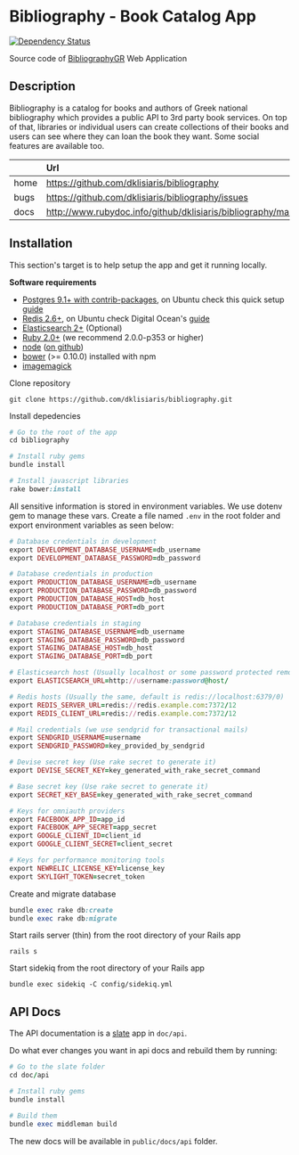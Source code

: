 # Bibliography - Book Catalog App

[![Dependency Status](https://gemnasium.com/dklisiaris/bibliography.svg)](https://gemnasium.com/dklisiaris/bibliography)

Source code of [BibliographyGR](https://bibliography.gr) Web Application

## Description
Bibliography is a catalog for books and authors of Greek national bibliography which provides a public API to 3rd party book services.
On top of that, libraries or individual users can create collections of their books and users can see where they can loan the book they want.
Some social features are available too.

|      | Url         |
|------|:------------|
| home | https://github.com/dklisiaris/bibliography |
| bugs | https://github.com/dklisiaris/bibliography/issues |
| docs | http://www.rubydoc.info/github/dklisiaris/bibliography/master |

## Installation
This section's target is to help setup the app and get it running locally.

__Software requirements__

- [Postgres 9.1+ with contrib-packages](http://www.postgresql.org/download/), on Ubuntu check this quick setup [guide](https://gist.github.com/dklisiaris/3c1cd76c28ab86c8ee9c)
- [Redis 2.6+](http://redis.io/download), on Ubuntu check Digital Ocean's [guide](https://www.digitalocean.com/community/tutorials/how-to-install-and-use-redis)
- [Elasticsearch 2+](https://www.elastic.co/downloads/elasticsearch) (Optional)
- [Ruby 2.0+](http://www.ruby-lang.org/en/downloads/) (we recommend 2.0.0-p353 or higher)
- [node](http://nodejs.org) ([on github](https://github.com/joyent/node))
- [bower](https://github.com/bower/bower) (>= 0.10.0) installed with npm
- [imagemagick](https://www.imagemagick.org/script/index.php)

Clone repository
```
git clone https://github.com/dklisiaris/bibliography.git
```

Install depedencies
```ruby
# Go to the root of the app
cd bibliography

# Install ruby gems
bundle install

# Install javascript libraries
rake bower:install
```



All sensitive information is stored in environment variables.
We use dotenv gem to manage these vars.
Create a file named `.env` in the root folder and export environment variables as seen below:

```ruby
# Database credentials in development
export DEVELOPMENT_DATABASE_USERNAME=db_username
export DEVELOPMENT_DATABASE_PASSWORD=db_password

# Database credentials in production
export PRODUCTION_DATABASE_USERNAME=db_username
export PRODUCTION_DATABASE_PASSWORD=db_password
export PRODUCTION_DATABASE_HOST=db_host
export PRODUCTION_DATABASE_PORT=db_port

# Database credentials in staging
export STAGING_DATABASE_USERNAME=db_username
export STAGING_DATABASE_PASSWORD=db_password
export STAGING_DATABASE_HOST=db_host
export STAGING_DATABASE_PORT=db_port

# Elasticsearch host (Usually localhost or some password protected remote url)
export ELASTICSEARCH_URL=http://username:password@host/

# Redis hosts (Usually the same, default is redis://localhost:6379/0)
export REDIS_SERVER_URL=redis://redis.example.com:7372/12
export REDIS_CLIENT_URL=redis://redis.example.com:7372/12

# Mail credentials (we use sendgrid for transactional mails)
export SENDGRID_USERNAME=username
export SENDGRID_PASSWORD=key_provided_by_sendgrid

# Devise secret key (Use rake secret to generate it)
export DEVISE_SECRET_KEY=key_generated_with_rake_secret_command

# Base secret key (Use rake secret to generate it)
export SECRET_KEY_BASE=key_generated_with_rake_secret_command

# Keys for omniauth providers
export FACEBOOK_APP_ID=app_id
export FACEBOOK_APP_SECRET=app_secret
export GOOGLE_CLIENT_ID=client_id
export GOOGLE_CLIENT_SECRET=client_secret

# Keys for performance monitoring tools
export NEWRELIC_LICENSE_KEY=license_key
export SKYLIGHT_TOKEN=secret_token
```

Create and migrate database
```ruby
bundle exec rake db:create
bundle exec rake db:migrate
```

Start rails server (thin) from the root directory of your Rails app
```
rails s
```

Start sidekiq from the root directory of your Rails app
```
bundle exec sidekiq -C config/sidekiq.yml
```

## API Docs

The API documentation is a [slate](https://github.com/tripit/slate) app in `doc/api`.

Do what ever changes you want in api docs and rebuild them by running:
```ruby
# Go to the slate folder
cd doc/api

# Install ruby gems
bundle install

# Build them
bundle exec middleman build
```

The new docs will be available in `public/docs/api` folder.
